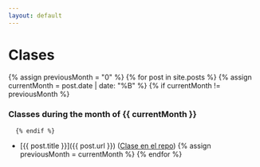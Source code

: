 ```yaml
---
layout: default
---
```


# Clases

  {% assign previousMonth = "0" %}
  {% for post in site.posts %}
     {% assign currentMonth = post.date | date: "%B" %}
      {% if currentMonth != previousMonth %}
### Classes during the month of {{ currentMonth }}
      {% endif %}
* [{{ post.title }}]({{ post.url }}) ([Clase en el repo]({{site.organization.master}}{{post.path}}))
      {% assign previousMonth = currentMonth %}
  {% endfor %}
